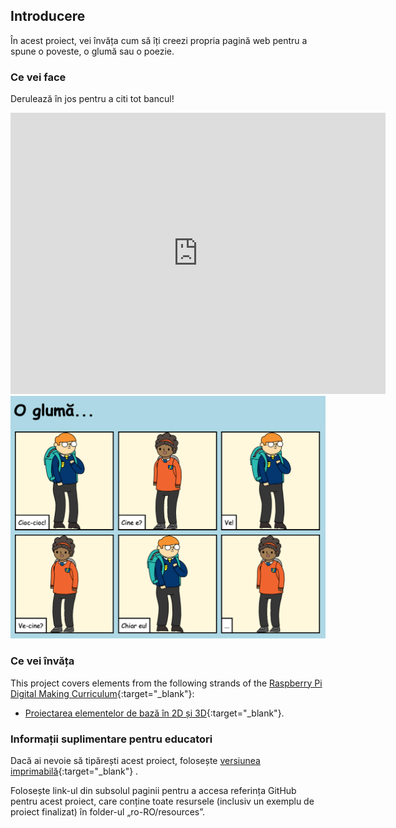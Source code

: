 ## Introducere

În acest proiect, vei învăța cum să îți creezi propria pagină web pentru a spune o poveste, o glumă sau o poezie.

### Ce vei face

Derulează în jos pentru a citi tot bancul!

<div class="trinket">
  <iframe src="https://trinket.io/embed/html/c8afdef912?outputOnly=true&start=result" width="600" height="450" frameborder="0" marginwidth="0" marginheight="0" allowfullscreen>
  </iframe>
  <img src="images/story-final.png">
</div>

### Ce vei învăța

This project covers elements from the following strands of the [Raspberry Pi Digital Making Curriculum](https://rpf.io/curriculum){:target="_blank"}:

+ [Proiectarea elementelor de bază în 2D și 3D](https://www.raspberrypi.org/curriculum/design/creator){:target="_blank"}.

### Informații suplimentare pentru educatori

Dacă ai nevoie să tipărești acest proiect, folosește [versiunea imprimabilă](https://projects.raspberrypi.org/en/projects/tell-a-story/print){:target="_blank"} .

Folosește link-ul din subsolul paginii pentru a accesa referința GitHub pentru acest proiect, care conține toate resursele (inclusiv un exemplu de proiect finalizat) în folder-ul „ro-RO/resources”.